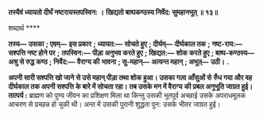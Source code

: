 **तस्यैवं ध्यायतो दीर्घं नष्टरायस्तपस्विन: ।** **खिद्यतो बाष्पकण्ठस्य निर्वेद: सुमहानभूत् ॥ १३॥** 

शब्दार्थ **** 

**तस्य—** **उसका** **; एवम्—** **इस प्रकार** **; ध्यायत:—** **सोचते हुए** **; दीर्घम्—** **दीर्घकाल तक** **; नष्ट-राय:—** **सश्पत्ति नष्ट होने पर** **;** **तपस्विन:—** **पीड़ा अनुभव करते हुए** **; खिद्यत:—** **शोक करते हुए** **; बाष्प-कण्ठस्य—** **अश्रु से रुद्ध कण्ठ** **; निर्वेद:—** **वैराग्य की** **भावना** **; सु-महान्—** **अत्यन्त महान्** **; अभूत्—** **उठी।** **.** 

**अपनी सारी सश्पत्ति खो जाने से उसे महान् पीड़ा तथा शोक हुआ। उसका गला आँसुओं से** **रुँध गया और वह दीर्घकाल तक अपनी सश्पत्ति के बारे में सोचता रहा। तब उसके मन में वैराग्य** **की प्रबल अनुभूति जाग्रत हुई।** **तात्पर्य :** ब्राह्मण को पुण्य जीवन का प्रशिक्षण मिला था किन्तु उसकी भूतपूर्व अच्छाई उसके अपराधमूलक आचरण से प्रच्छन्न हो चुकी थी। अन्त में उसकी पुरानी शुद्धता पुन: उसके भीतर जाग्रत हुई।  